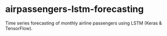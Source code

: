 # airpassengers-lstm-forecasting
Time series forecasting of monthly airline passengers using LSTM (Keras &amp; TensorFlow).
